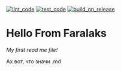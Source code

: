 [![lint_code](https://github.com/Faralaks/experimental/actions/workflows/lint_code.yml/badge.svg?branch=master)](https://github.com/Faralaks/experimental/actions/workflows/lint_code.yml)
[![test_code](https://github.com/Faralaks/experimental/actions/workflows/test_code.yml/badge.svg)](https://github.com/Faralaks/experimental/actions/workflows/test_code.yml)
[![build_on_release](https://github.com/Faralaks/experimental/actions/workflows/build_on_release.yml/badge.svg)](https://github.com/Faralaks/experimental/actions/workflows/build_on_release.yml)

# **Hello From Faralaks**

_My first read me file!_

Ах вот, что значи .md

